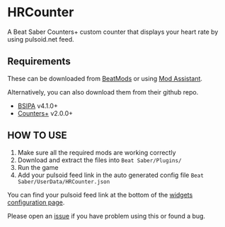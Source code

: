 # HRCounter
A Beat Saber Counters+ custom counter that displays your heart rate by using pulsoid.net feed.

## Requirements
These can be downloaded from [BeatMods](https://beatmods.com/#/mods) or using [Mod Assistant](https://github.com/Assistant/ModAssistant/releases/latest).

Alternatively, you can also download them from their github repo.
* [BSIPA](https://github.com/bsmg/BeatSaber-IPA-Reloaded) v4.1.0+
* [Counters+](https://github.com/Caeden117/CountersPlus) v2.0.0+



## HOW TO USE
1. Make sure all the required mods are working correctly
2. Download and extract the files into `Beat Saber/Plugins/`
3. Run the game
4. Add your pulsoid feed link in the auto generated config file `Beat Saber/UserData/HRCounter.json`

You can find your pulsoid feed link at the bottom of the [widgets configuration page](https://pulsoid.net/ui/configuration).

Please open an [issue](https://github.com/qe201020335/HRCounter/issues) if you have problem using this or found a bug.
